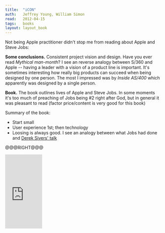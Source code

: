 ```yaml
---
title:	"iCON"
auth:	Jeffrey Young, William Simon
read:	2012-04-15
tags:	books
layout: layout_book
---
```





Not being Apple practitioner didn't stop me from reading about Apple and
Steve Jobs:

**Some conclusions.**
Consistent project vision and design. Have you ever read
*Mythical man-month*?
I see an reverse analogy between S/360 and Apple -- having a leader with a
vision of a product line is important. It's sometimes interesting how really
big products can succeed when being designed by one person. The most I
impressed was by
*Inside AS/400*
which apparently was designed by a single person.

**Book.**
The book outlines lives of Apple and Steve Jobs. In some moments it's too
much of preaching of Jobs being #2 right after God, but in general it was
pleasant to read (factor price/content is very good for this book)

Summary of the book:

+ Start small
+ User experience 1st; then technology
+ Loosing is always good. I see an analogy between what Jobs had done and
[Derek Sivers' talk](http://www.youtube.com/watch?v=HhxcFGuKOys)

@@@RIGHT@@@

<iframe src="http://rcm.amazon.com/e/cm?lt1=_blank&bc1=FFFFFF&IS2=1&bg1=FFFFFF&fc1=000000&lc1=FF0000&t=wojcadamkoszh-20&o=1&p=8&l=as4&m=amazon&f=ifr&ref=ss_til&asins=0471787841" style="width:120px;height:240px;" scrolling="no" marginwidth="0" marginheight="0" frameborder="0"></iframe>
